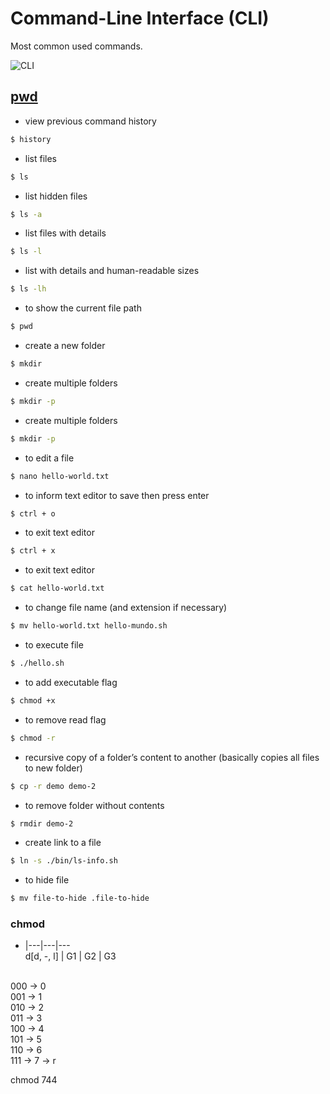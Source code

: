 # Command-Line Interface (CLI)

Most common used commands.

![CLI](https://media.giphy.com/media/26BoEH5DpMz6bw05q/giphy.gif)

## [pwd](https://en.wikipedia.org/wiki/PWD)

- view previous command history
```sh
$ history
```

- list files
```sh
$ ls
```

- list hidden files
```sh
$ ls -a
```

- list files with details
```sh
$ ls -l
```

- list with details and human-readable sizes
```sh
$ ls -lh
```

- to show the current file path
```sh
$ pwd
```

- create a new folder
```sh
$ mkdir
```

- create multiple folders
```sh
$ mkdir -p
```

- create multiple folders
```sh
$ mkdir -p
```

- to edit a file
```sh
$ nano hello-world.txt
```

- to inform text editor to save then press enter
```sh
$ ctrl + o
```

- to exit text editor
```sh
$ ctrl + x
```

- to exit text editor
```sh
$ cat hello-world.txt
```

- to change file name (and extension if necessary)
```sh
$ mv hello-world.txt hello-mundo.sh
```

- to execute file
```sh
$ ./hello.sh
```

- to add executable flag
```sh
$ chmod +x
```

- to remove read flag
```sh
$ chmod -r
```

- recursive copy of a folder’s content to another (basically copies all files to new folder)
```sh
$ cp -r demo demo-2
```

- to remove folder without contents
```sh
$ rmdir demo-2
```

- create link to a file
```sh
$ ln -s ./bin/ls-info.sh
```

- to hide file
```sh
$ mv file-to-hide .file-to-hide
```

### chmod
- |---|---|---<br/>
d[d, -, l] | G1 | G2 | G3<br/>
<br/>
000 -> 0<br/>
001 -> 1<br/>
010 -> 2<br/>
011 -> 3<br/>
100 -> 4<br/>
101 -> 5<br/>
110 -> 6<br/>
111 -> 7 -> r<br/>

chmod 744<br/>